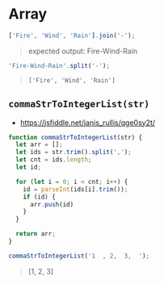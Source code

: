 # Array

```js
['Fire', 'Wind', 'Rain'].join('-');
```
> expected output: Fire-Wind-Rain

```js
'Fire-Wind-Rain'.split('-');
```
> `['Fire', 'Wind', 'Rain']`

## `commaStrToIntegerList(str)`

* https://jsfiddle.net/janis_rullis/qge0sy2t/

```js
function commaStrToIntegerList(str) {
  let arr = [];
  let ids = str.trim().split(',');
  let cnt = ids.length;
  let id;

  for (let i = 0; i < cnt; i++) {
    id = parseInt(ids[i].trim());
    if (id) {
      arr.push(id)
    }
  }

  return arr;
}
```

```js
commaStrToIntegerList('1  , 2,  3,  ');
```
> [1, 2, 3]